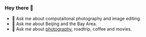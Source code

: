 ### Hey there 👋

- 💬 Ask me about computaitonal photography and image editing.
- 💬 Ask me about Beijing and the Bay Area.
- 💬 Ask me about [photography](https://www.flickr.com/photos/ceciliavision/albums), roadtrip, coffee and movies.

<!--
**ceciliavision/ceciliavision** is a ✨ _special_ ✨ repository because its `README.md` (this file) appears on your GitHub profile.

Here are some ideas to get you started:

- 🔭 I’m currently working on ...
- 🌱 I’m currently learning ...
- 👯 I’m looking to collaborate on ...
- 🤔 I’m looking for help with ...
- 💬 Ask me about ...
- 📫 How to reach me: ...
- 😄 Pronouns: ...
- ⚡ Fun fact: ...
-->
